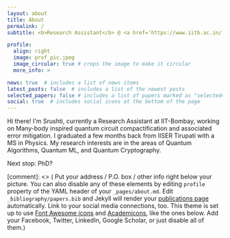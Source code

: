 ```yaml
---
layout: about
title: About
permalink: /
subtitle: <b>Research Assistant</b> @ <a href='https://www.iitb.ac.in/'>IIT Bombay</a> • <b>Previously:</b> <a href='https://research.ibm.com/labs/india'> IBM Research</a> | <a href='https://www.iisertirupati.ac.in/'>IISER Tiruapti</a>

profile:
  align: right
  image: prof_pic.jpeg
  image_circular: true # crops the image to make it circular
  more_info: >

news: true  # includes a list of news items
latest_posts: false  # includes a list of the newest posts
selected_papers: false # includes a list of papers marked as "selected={true}"
social: true  # includes social icons at the bottom of the page
---
```


Hi there! I'm Srushti, currently a Research Assistant at IIT-Bombay, working on Many-body inspired quantum circuit compactification and associated error mitigation. I graduated a few months back from IISER Tirupati with a MS in Physics. My research interests are in the areas of Quantum Algorithms, Quantum ML, and Quantum Cryptography. 


Next stop: PhD?

[comment]: <> ( Put your address / P.O. box / other info right below your picture. You can also disable any of these elements by editing `profile` property of the YAML header of your `_pages/about.md`. Edit `_bibliography/papers.bib` and Jekyll will render your [publications page](/al-folio/publications/) automatically. Link to your social media connections, too. This theme is set up to use [Font Awesome icons](http://fortawesome.github.io/Font-Awesome/) and [Academicons](https://jpswalsh.github.io/academicons/), like the ones below. Add your Facebook, Twitter, LinkedIn, Google Scholar, or just disable all of them.)